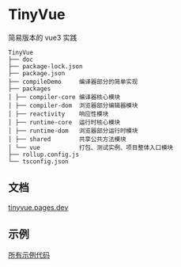 # TinyVue

简易版本的 vue3 实践

```
TinyVue
├── doc
├── package-lock.json
├── package.json
├── compileDemo     编译器部分的简单实现
├── packages
│ ├── compiler-core 编译器核心模块
│ ├── compiler-dom  浏览器部分编辑器模块
│ ├── reactivity    响应性模块
│ ├── runtime-core  运行时核心模块
│ ├── runtime-dom   浏览器部分运行时模块
│ ├── shared        共享公共方法模块
│ └── vue           打包、测试实例、项目整体入口模块
├── rollup.config.js
└── tsconfig.json
```

## 文档

[tinyvue.pages.dev](https://tinyvue.pages.dev)

## 示例

[所有示例代码](packages/vue/examples)
